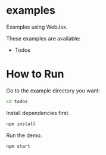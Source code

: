 # examples

Examples using WebJsx.

These examples are available:
- Todos

# How to Run

Go to the example directory you want:

```sh
cd todos
```

Install dependencies first.

```sh
npm install
```

Run the demo.

```
npm start
```
